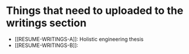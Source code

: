 # Things that need to uploaded to the writings section

- [[RESUME-WRITINGS-A]]: Holistic engineering thesis
- [[RESUME-WRITINGS-B]]: 
